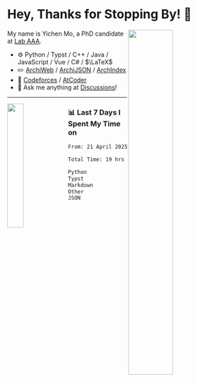 # Hey, Thanks for Stopping By! 🦭

<picture>
    <source media="(prefers-color-scheme: dark)" srcset="https://github-readme-stats.vercel.app/api?username=amomorning&show_icons=true&theme=noctis_minimus&hide=issues">
    <img align="right" width="45%" src="https://github-readme-stats.vercel.app/api?username=amomorning&show_icons=true&theme=graywhite&hide=issues">
</picture>


My name is Yichen Mo, a PhD candidate at [Lab AAA](https://archialgo.com).

-   :gear: Python / Typst / C++ / Java / JavaScript / Vue / C# / $\LaTeX$ 
-   :pencil2: [ArchiWeb](https://web.archialgo.com) / [ArchiJSON](https://www.food4rhino.com/en/app/archijson) / [ArchIndex](https://index.archialgo.com/) 
-   :abacus: [Codeforces](https://codeforces.com/profile/LaPluma) / [AtCoder](https://atcoder.jp/users/amomorning)
-   :thought_balloon: Ask me anything at [Discussions](https://github.com/amomorning/amomorning/discussions/new)!


---

<picture>
    <source media="(prefers-color-scheme: dark)" srcset="https://github-readme-stats.vercel.app/api/top-langs/?username=amomorning&hide=Mathematica&theme=noctis_minimus">
    <img align="left" width="27%" src="https://github-readme-stats.vercel.app/api/top-langs/?username=amomorning&hide=Mathematica&theme=graywhite">
</picture>

  
### 📊 Last 7 Days I Spent My Time on

<!--START_SECTION:waka-->

```txt
From: 21 April 2025 - To: 28 April 2025

Total Time: 19 hrs 33 mins

Python             9 hrs 34 mins   ████████████▒░░░░░░░░░░░░   48.94 %
Typst              3 hrs 43 mins   ████▓░░░░░░░░░░░░░░░░░░░░   19.06 %
Markdown           3 hrs 32 mins   ████▓░░░░░░░░░░░░░░░░░░░░   18.11 %
Other              2 hrs 33 mins   ███▒░░░░░░░░░░░░░░░░░░░░░   13.07 %
JSON               4 mins          ░░░░░░░░░░░░░░░░░░░░░░░░░   00.37 %
```

<!--END_SECTION:waka-->　　
